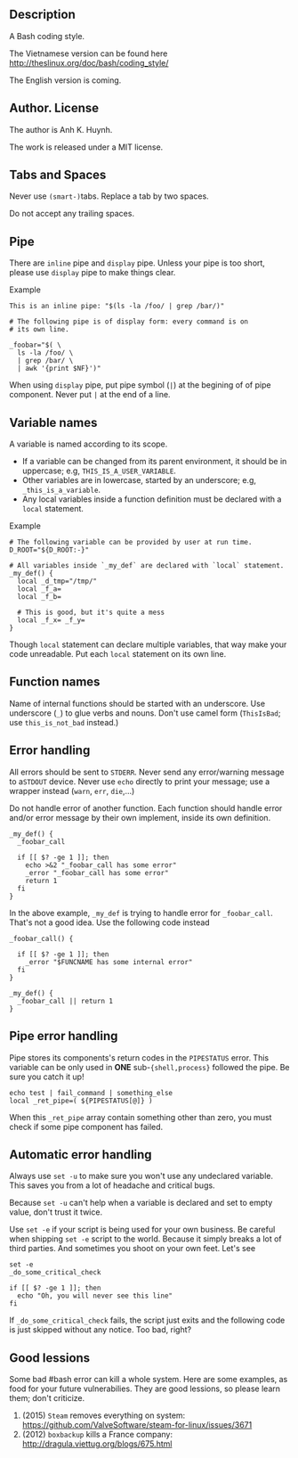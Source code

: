
## Description

A Bash coding style.

The Vietnamese version can be found here
  http://theslinux.org/doc/bash/coding_style/

The English version is coming.

## Author. License

The author is Anh K. Huynh.

The work is released under a MIT license.

## Tabs and Spaces

Never use `(smart-)`tabs. Replace a tab by two spaces.

Do not accept any trailing spaces.

## Pipe

There are `inline` pipe and `display` pipe.  Unless your pipe is too
short, please use `display` pipe to make things clear.

Example

    This is an inline pipe: "$(ls -la /foo/ | grep /bar/)"

    # The following pipe is of display form: every command is on
    # its own line.

    _foobar="$( \
      ls -la /foo/ \
      | grep /bar/ \
      | awk '{print $NF}')"

When using `display` pipe, put pipe symbol (`|`) at the begining of
of pipe component. Never put `|` at the end of a line.

## Variable names

A variable is named according to its scope.

* If a variable can be changed from its parent environment,
  it should be in uppercase; e.g, `THIS_IS_A_USER_VARIABLE`.
* Other variables are in lowercase, started by an underscore;
  e.g, `_this_is_a_variable`.
* Any local variables inside a function definition must be
  declared with a `local` statement.

Example

    # The following variable can be provided by user at run time.
    D_ROOT="${D_ROOT:-}"

    # All variables inside `_my_def` are declared with `local` statement.
    _my_def() {
      local _d_tmp="/tmp/"
      local _f_a=
      local _f_b=

      # This is good, but it's quite a mess
      local _f_x= _f_y=
    }

Though `local` statement can declare multiple variables, that way
make your code unreadable. Put each `local` statement on its own line.

## Function names

Name of internal functions should be started with an underscore.
Use underscore (`_`) to glue verbs and nouns. Don't use camel form
(`ThisIsBad`; use `this_is_not_bad` instead.)

## Error handling

All errors should be sent to `STDERR`. Never send any error/warning message
to a`STDOUT` device. Never use `echo` directly to print your message;
use a wrapper instead (`warn`, `err`, `die`,...)

Do not handle error of another function. Each function should handle
error and/or error message by their own implement, inside its own
definition.

    _my_def() {
      _foobar_call

      if [[ $? -ge 1 ]]; then
        echo >&2 "_foobar_call has some error"
        _error "_foobar_call has some error"
        return 1
      fi
    }

In the above example, `_my_def` is trying to handle error for `_foobar_call`.
That's not a good idea. Use the following code instead

    _foobar_call() {

      if [[ $? -ge 1 ]]; then
        _error "$FUNCNAME has some internal error"
      fi
    }

    _my_def() {
      _foobar_call || return 1
    }

## Pipe error handling

Pipe stores its components's return codes in the `PIPESTATUS` error.
This variable can be only used in **ONE** sub-`{shell,process}` followed
the pipe. Be sure you catch it up!

    echo test | fail_command | something_else
    local _ret_pipe=( ${PIPESTATUS[@]} )

When this `_ret_pipe` array contain something other than zero, you must
check if some pipe component has failed.

## Automatic error handling

Always use `set -u` to make sure you won't use any undeclared variable.
This saves you from a lot of headache and critical bugs.

Because `set -u` can't help when a variable is declared and set to empty
value, don't trust it twice.

Use `set -e` if your script is being used for your own business.
Be careful when shipping `set -e` script to the world.
Because it simply breaks a lot of third parties.
And sometimes you shoot on your own feet.
Let's see

    set -e
    _do_some_critical_check

    if [[ $? -ge 1 ]]; then
      echo "Oh, you will never see this line"
    fi

If `_do_some_critical_check` fails, the script just exits and the following
code is just skipped without any notice. Too bad, right?

## Good lessions

Some bad #bash error can kill a whole system. Here are some examples,
as food for your future vulnerabilies. They are good lessions, so please
learn them; don't criticize.

1. (2015)
    `Steam` removes everything on system:
    https://github.com/ValveSoftware/steam-for-linux/issues/3671
2. (2012)
    `boxbackup` kills a France company:
    http://dragula.viettug.org/blogs/675.html
